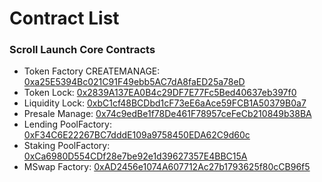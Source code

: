 # Contract List

### Scroll Launch Core Contracts

- Token Factory CREATEMANAGE: [0xa25E5394Bc021C91F49ebb5AC7dA8faED25a78eD](https://sepolia.scrollscan.com/address/0xa25E5394Bc021C91F49ebb5AC7dA8faED25a78eD)
- Token Lock: [0x2839A137EA0B4c29DF7E77Fc5Bed40637eb397f0](https://sepolia.scrollscan.com/address/0x2839A137EA0B4c29DF7E77Fc5Bed40637eb397f0)
- Liquidity Lock: [0xbC1cf48BCDbd1cF73eE6aAce59FCB1A50379B0a7](https://sepolia.scrollscan.com/address/0xbC1cf48BCDbd1cF73eE6aAce59FCB1A50379B0a7)
- Presale Manage: [0x74c9edBe1f78De461F78957ceFeCb210849b38BA](https://sepolia.scrollscan.com/address/0x74c9edBe1f78De461F78957ceFeCb210849b38BA)
- Lending PoolFactory: [0xF34C6E22267BC7dddE109a9758450EDA62C9d60c](https://sepolia.scrollscan.com/address/0x2839A137EA0B4c29DF7E77Fc5Bed40637eb397f0)
- Staking PoolFactory: [0xCa6980D554CDf28e7be92e1d39627357E4BBC15A](https://sepolia.scrollscan.com/address/0xbC1cf48BCDbd1cF73eE6aAce59FCB1A50379B0a7)
- MSwap Factory: [0xAD2456e1074A607712Ac27b1793625f80cCB96f5](https://sepolia.scrollscan.com/address/0x74c9edBe1f78De461F78957ceFeCb210849b38BA)
